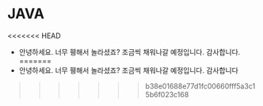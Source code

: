 # JAVA 
<<<<<<< HEAD
- 안녕하세요. 너무 휑해서 놀라셨죠? 조금씩 채워나갈 예정입니다. 감사합니다. 
=======
- 안녕하세요. 너무 휑해서 놀라셨죠? 조금씩 채워나갈 예정입니다. 감사합니다
>>>>>>> b38e01688e77d1fc00660fff5a3c15b6f023c168

